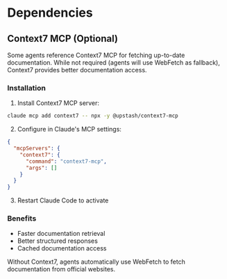 # Dependencies

## Context7 MCP (Optional)

Some agents reference Context7 MCP for fetching up-to-date documentation. While not required (agents will use WebFetch as fallback), Context7 provides better documentation access.

### Installation

1. Install Context7 MCP server:
```bash
claude mcp add context7 -- npx -y @upstash/context7-mcp
```

2. Configure in Claude's MCP settings:
```json
{
  "mcpServers": {
    "context7": {
      "command": "context7-mcp",
      "args": []
    }
  }
}
```

3. Restart Claude Code to activate

### Benefits
- Faster documentation retrieval
- Better structured responses
- Cached documentation access

Without Context7, agents automatically use WebFetch to fetch documentation from official websites.
